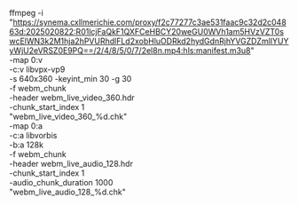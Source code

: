 ffmpeg -i "https://synema.cxllmerichie.com/proxy/f2c77277c3ae531faac9c32d2c04863d:2025020822:R01lcjFaQkF1QXFCeHBCY20weGU0WVh1am5HVzVZT0swcElWN3k2M1hja2hPVURhdlFLd2xobHluODRkd2hydGdnRjhYVGZDZmlIYUYyWjU2eVRSZ0E9PQ==/2/4/8/5/0/7/2el8n.mp4:hls:manifest.m3u8" \
-map 0:v \
-c:v libvpx-vp9 \
-s 640x360 -keyint_min 30 -g 30 \
-f webm_chunk \
-header webm_live_video_360.hdr \
-chunk_start_index 1 \
"webm_live_video_360_%d.chk" \
-map 0:a \
-c:a libvorbis \
-b:a 128k \
-f webm_chunk \
-header webm_live_audio_128.hdr \
-chunk_start_index 1 \
-audio_chunk_duration 1000 \
"webm_live_audio_128_%d.chk"